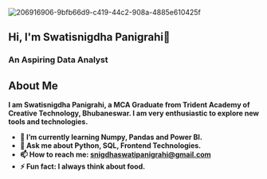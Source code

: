 
![206916906-9bfb66d9-c419-44c2-908a-4885e610425f](https://github.com/user-attachments/assets/fbdad649-5009-4374-affe-609801f39302)

## Hi, I'm Swatisnigdha Panigrahi👋
<h3><b>An Aspiring Data Analyst<b></h3>
  
## About Me
I am Swatisnigdha Panigrahi, a MCA Graduate from Trident Academy of Creative Technology, Bhubaneswar. I am very enthusiastic to explore new tools and technologies.

- 🌱 I’m currently learning Numpy, Pandas and Power BI.
- 💬 Ask me about Python, SQL, Frontend Technologies.
- 📫 How to reach me: snigdhaswatipanigrahi@gmail.com 
- ⚡ Fun fact: I always think about food.

